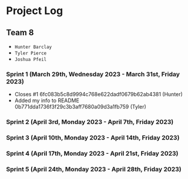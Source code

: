 # Project Log
## Team 8

- `Hunter Barclay`
- `Tyler Pierce`
- `Joshua Pfeil`

### Sprint 1 (March 29th, Wednesday 2023 - March 31st, Friday 2023)
- Closes #1 6fc083b5c8d9994c768e622dadf0679b62ab4381 (Hunter)
- Added my info to README 0b771dda1736f3f29c3b3aff7680a09d3a1fb759 (Tyler)
### Sprint 2 (April 3rd, Monday 2023 - April 7th, Friday 2023)
### Sprint 3 (April 10th, Monday 2023 - April 14th, Friday 2023)
### Sprint 4 (April 17th, Monday 2023 - April 21st, Friday 2023)
### Sprint 5 (April 24th, Monday 2023 - April 28th, Friday 2023)
